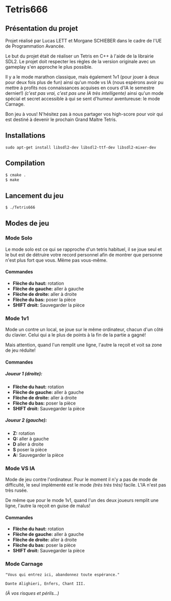 # Tetris666

## Présentation du projet

Projet réalisé par Lucas LETT et Morgane SCHIEBER dans le cadre de l'UE de
Programmation Avancée.

Le but du projet était de réaliser un Tetris en C++ à l'aide de la librairie SDL2.
Le projet doit respecter les règles de la version originale avec un gameplay s'en
approche le plus possible.

Il y a le mode marathon classique, mais également 1v1 (pour jouer à deux pour
deux fois plus de fun) ainsi qu'un mode vs IA (nous espérons avoir pu mettre à
profits nos connaissances acquises en cours d'IA le semestre dernier!) *(c'est pas
vrai, c'est pas une IA très intelligente)* ainsi qu'un mode spécial et secret
accessible à qui se sent d'humeur aventureuse: le mode Carnage.

Bon jeu à vous! N'hésitez pas à nous partager vos high-score pour voir qui est
destiné à devenir le prochain Grand Maître Tetris.

## Installations

`sudo apt-get install libsdl2-dev libsdl2-ttf-dev libsdl2-mixer-dev`

## Compilation

```bash
$ cmake .
$ make
```

## Lancement du jeu

```bash
$ ./Tetris666
```

## Modes de jeu

### Mode Solo

Le mode solo est ce qui se rapproche d'un tetris habituel, il se joue seul et
le but est de détruire votre record personnel afin de montrer que personne n'est
plus fort que vous. Même pas vous-même.

#### Commandes

* **Flèche du haut:** rotation
* **Flèche de gauche:** aller à gauche
* **Flèche de droite:** aller à droite
* **Flèche du bas:** poser la pièce
* **SHIFT droit:** Sauvegarder la pièce

### Mode 1v1

Mode un contre un local, se joue sur le même ordinateur, chacun d'un côté du
clavier. Celui qui a le plus de points à la fin de la partie a gagné!

Mais attention, quand l'un remplit une ligne, l'autre la reçoit et voit sa zone
de jeu réduite!


#### Commandes

##### Joueur 1 (droite):

* **Flèche du haut:** rotation
* **Flèche de gauche:** aller à gauche
* **Flèche de droite:** aller à droite
* **Flèche du bas:** poser la pièce
* **SHIFT droit:** Sauvegarder la pièce

##### Joueur 2 (gauche):

* **Z:** rotation
* **Q:** aller à gauche
* **D** aller à droite
* **S** poser la pièce
* **A:** Sauvegarder la pièce

### Mode VS IA

Mode de jeu contre l'ordinateur. Pour le moment il n'y a pas de mode de difficulté,
le seul implémenté est le mode *(très très très)* facile. L'IA n'est pas très
rusée.

De même que pour le mode 1v1, quand l'un des deux joueurs remplit une ligne,
l'autre la reçoit en guise de malus!

#### Commandes

* **Flèche du haut:** rotation
* **Flèche de gauche:** aller à gauche
* **Flèche de droite:** aller à droite
* **Flèche du bas:** poser la pièce
* **SHIFT droit:** Sauvegarder la pièce

### Mode Carnage

    "Vous qui entrez ici, abandonnez toute espérance."

    Dante Alighieri, Enfers, Chant III.


*(À vos risques et périls...)*
